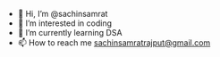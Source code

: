 - 👋 Hi, I’m @sachinsamrat
- 👀 I’m interested in coding
- 🌱 I’m currently learning DSA
- 📫 How to reach me sachinsamratrajput@gmail.com

<!---
sachinsamrat0/sachinsamrat0 is a ✨ special ✨ repository because its `README.md` (this file) appears on your GitHub profile.
You can click the Preview link to take a look at your changes.
--->
